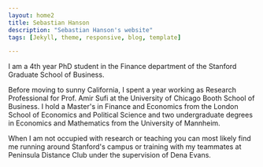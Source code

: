 ```yaml
---
layout: home2
title: Sebastian Hanson
description: "Sebastian Hanson's website"
tags: [Jekyll, theme, responsive, blog, template]

---
```


I am a 4th year PhD student in the Finance department of the Stanford Graduate School of Business.<br />

Before moving to sunny California, I spent a year working as Research Professional for Prof. Amir Sufi at the University of Chicago Booth School of Business. I hold a Master's in Finance and Economics from the London School of Economics and Political Science and two undergraduate degrees in Economics and Mathematics from the University of Mannheim.<br/>

When I am not occupied with research or teaching you can most likely find me running around Stanford's campus or training with my teammates at Peninsula Distance Club under the supervision of Dena Evans. 

